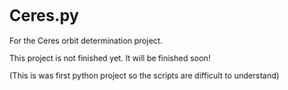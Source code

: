 # Ceres.py
For the Ceres orbit determination project.

This project is not finished yet. It will be finished soon!

(This is was first python project so the scripts are difficult to understand)
